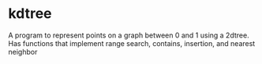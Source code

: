# kdtree

A program to represent points on a graph between 0 and 1 using a 2dtree. Has functions that implement range search, contains, insertion, and nearest neighbor
